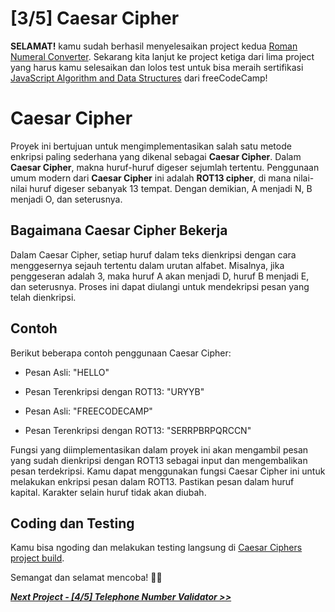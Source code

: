 # [3/5] Caesar Cipher

**SELAMAT!** kamu sudah berhasil menyelesaikan project kedua [Roman Numeral Converter](https://github.com/dipintoo/freeCodeCamp_Roman-Numeral-Converter). Sekarang kita lanjut ke project ketiga dari lima project yang harus kamu selesaikan dan lolos test untuk bisa meraih sertifikasi [JavaScript Algorithm and Data Structures](https://www.freecodecamp.org/learn/javascript-algorithms-and-data-structures/) dari freeCodeCamp!

# Caesar Cipher

Proyek ini bertujuan untuk mengimplementasikan salah satu metode enkripsi paling sederhana yang dikenal sebagai **Caesar Cipher**. Dalam **Caesar Cipher**, makna huruf-huruf digeser sejumlah tertentu. Penggunaan umum modern dari **Caesar Cipher** ini adalah **ROT13 cipher**, di mana nilai-nilai huruf digeser sebanyak 13 tempat. Dengan demikian, A menjadi N, B menjadi O, dan seterusnya.

## Bagaimana Caesar Cipher Bekerja

Dalam Caesar Cipher, setiap huruf dalam teks dienkripsi dengan cara menggesernya sejauh tertentu dalam urutan alfabet. Misalnya, jika penggeseran adalah 3, maka huruf A akan menjadi D, huruf B menjadi E, dan seterusnya. Proses ini dapat diulangi untuk mendekripsi pesan yang telah dienkripsi.

## Contoh

Berikut beberapa contoh penggunaan Caesar Cipher:

- Pesan Asli: "HELLO"
- Pesan Terenkripsi dengan ROT13: "URYYB"

- Pesan Asli: "FREECODECAMP"
- Pesan Terenkripsi dengan ROT13: "SERRPBRPQRCCN"

Fungsi yang diimplementasikan dalam proyek ini akan mengambil pesan yang sudah dienkripsi dengan ROT13 sebagai input dan mengembalikan pesan terdekripsi. Kamu dapat menggunakan fungsi Caesar Cipher ini untuk melakukan enkripsi pesan dalam ROT13. Pastikan pesan dalam huruf kapital. Karakter selain huruf tidak akan diubah.  


## Coding dan Testing

Kamu bisa ngoding dan melakukan testing langsung di [Caesar Ciphers project build](https://www.freecodecamp.org/learn/javascript-algorithms-and-data-structures/javascript-algorithms-and-data-structures-projects/caesars-cipher).  


Semangat dan selamat mencoba! 🚀📜  


[***Next Project - [4/5] Telephone Number Validator >>***]()

